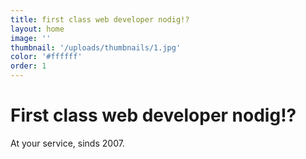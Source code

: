```yaml
---
title: first class web developer nodig!?
layout: home
image: ''
thumbnail: '/uploads/thumbnails/1.jpg'
color: '#ffffff'
order: 1
---
```


# First class web developer nodig!?

At your service, sinds 2007.